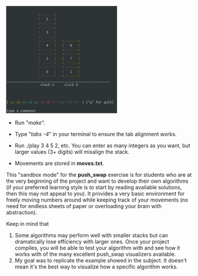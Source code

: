 <img src="https://github.com/tardineduardo/play_swap/blob/main/play_swap.png" alt="App Screenshot" width="300">

- Run "*make*".

- Type "*tabs -4*" in your terminal to ensure the tab alignment works.

- Run ./play 3 4 5 2, etc. You can enter as many integers as you want, but larger values (3+ digits) will misalign the stack.

- Movements are stored in **moves.txt**.

This "sandbox mode" for the **push_swap** exercise is for students who are at the very beginning of the project and want to develop their own algorithms (if your preferred learning style is to start by reading available solutions, then this may not appeal to you). It provides a very basic environment for freely moving numbers around while keeping track of your movements (no need for endless sheets of paper or overloading your brain with abstraction).

Keep in mind that 
1) Some algorithms may perform well with smaller stacks but can dramatically lose efficiency with larger ones. Once your project compiles, you will be able to test your algorithm with and see how it works with of the many excellent push_swap visualizers available.
2) My goal was to replicate the example showed in the subject. It doesn't mean it's the best way to visualize how a specific algorithm works. 
